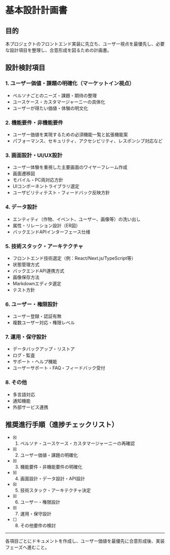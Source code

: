 # 基本設計計画書

## 目的
本プロジェクトのフロントエンド実装に先立ち、ユーザー視点を最優先し、必要な設計項目を整理し、合意形成を図るための計画書。

## 設計検討項目

### 1. ユーザー価値・課題の明確化（マーケットイン視点）
- ペルソナごとのニーズ・課題・期待の整理
- ユースケース・カスタマージャーニーの具体化
- ユーザーが得たい価値・体験の明文化

### 2. 機能要件・非機能要件
- ユーザー価値を実現するための必須機能一覧と拡張機能案
- パフォーマンス、セキュリティ、アクセシビリティ、レスポンシブ対応など

### 3. 画面設計・UI/UX設計
- ユーザー体験を重視した主要画面のワイヤーフレーム作成
- 画面遷移図
- モバイル・PC両対応方針
- UIコンポーネントライブラリ選定
- ユーザビリティテスト・フィードバック反映方針

### 4. データ設計
- エンティティ（作物、イベント、ユーザー、画像等）の洗い出し
- 属性・リレーション設計（ER図）
- バックエンドAPIインターフェース仕様

### 5. 技術スタック・アーキテクチャ
- フロントエンド技術選定（例：React/Next.js/TypeScript等）
- 状態管理方式
- バックエンドAPI連携方式
- 画像保存方法
- Markdownエディタ選定
- テスト方針

### 6. ユーザー・権限設計
- ユーザー登録・認証有無
- 複数ユーザー対応・権限レベル

### 7. 運用・保守設計
- データバックアップ・リストア
- ログ・監査
- サポート・ヘルプ機能
- ユーザーサポート・FAQ・フィードバック受付

### 8. その他
- 多言語対応
- 通知機能
- 外部サービス連携

## 推奨進行手順（進捗チェックリスト）

- [x] 1. ペルソナ・ユースケース・カスタマージャーニーの再確認
- [x] 2. ユーザー価値・課題の明確化
- [x] 3. 機能要件・非機能要件の明確化
- [x] 4. 画面設計・データ設計・API設計
- [x] 5. 技術スタック・アーキテクチャ決定
- [x] 6. ユーザー・権限設計
- [x] 7. 運用・保守設計
- [ ] 8. その他要件の検討

---

各項目ごとにドキュメントを作成し、ユーザー価値を最優先に合意形成後、実装フェーズへ進むこと。
